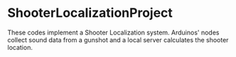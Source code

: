 # ShooterLocalizationProject
These codes implement a Shooter Localization system. Arduinos' nodes collect sound data from a gunshot and a local server calculates the shooter location.
